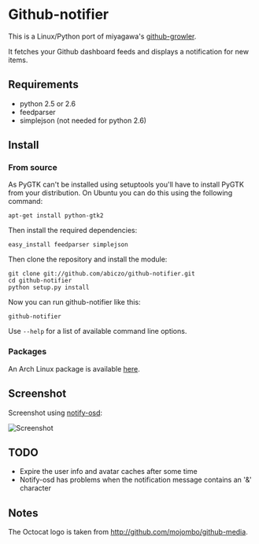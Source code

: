 Github-notifier
===============

This is a Linux/Python port of miyagawa's [github-growler][github-growler].

It fetches your Github dashboard feeds and displays a notification
for new items.

Requirements
------------

* python 2.5 or 2.6
* feedparser
* simplejson (not needed for python 2.6)

Install
-------

### From source

As PyGTK can't be installed using setuptools you'll have to install PyGTK
from your distribution. On Ubuntu you can do this using the following command:

    apt-get install python-gtk2

Then install the required dependencies:

    easy_install feedparser simplejson

Then clone the repository and install the module:

    git clone git://github.com/abiczo/github-notifier.git
    cd github-notifier
    python setup.py install

Now you can run github-notifier like this:

    github-notifier

Use `--help` for a list of available command line options.

### Packages

An Arch Linux package is available [here][arch-package].

Screenshot
----------

Screenshot using [notify-osd][notify-osd]:

![Screenshot](http://cloud.github.com/downloads/abiczo/github-notifier/github-notifier.png)

TODO
----

* Expire the user info and avatar caches after some time
* Notify-osd has problems when the notification message contains
  an '&' character

Notes
-----

The Octocat logo is taken from <http://github.com/mojombo/github-media>.

[github-growler]: http://github.com/miyagawa/github-growler
[arch-package]: http://aur.archlinux.org/packages.php?ID=25385
[notify-osd]: https://wiki.ubuntu.com/NotifyOSD
